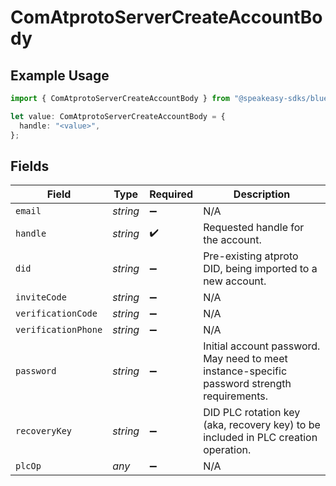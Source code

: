 # ComAtprotoServerCreateAccountBody

## Example Usage

```typescript
import { ComAtprotoServerCreateAccountBody } from "@speakeasy-sdks/bluesky/models/operations";

let value: ComAtprotoServerCreateAccountBody = {
  handle: "<value>",
};
```

## Fields

| Field                                                                                        | Type                                                                                         | Required                                                                                     | Description                                                                                  |
| -------------------------------------------------------------------------------------------- | -------------------------------------------------------------------------------------------- | -------------------------------------------------------------------------------------------- | -------------------------------------------------------------------------------------------- |
| `email`                                                                                      | *string*                                                                                     | :heavy_minus_sign:                                                                           | N/A                                                                                          |
| `handle`                                                                                     | *string*                                                                                     | :heavy_check_mark:                                                                           | Requested handle for the account.                                                            |
| `did`                                                                                        | *string*                                                                                     | :heavy_minus_sign:                                                                           | Pre-existing atproto DID, being imported to a new account.                                   |
| `inviteCode`                                                                                 | *string*                                                                                     | :heavy_minus_sign:                                                                           | N/A                                                                                          |
| `verificationCode`                                                                           | *string*                                                                                     | :heavy_minus_sign:                                                                           | N/A                                                                                          |
| `verificationPhone`                                                                          | *string*                                                                                     | :heavy_minus_sign:                                                                           | N/A                                                                                          |
| `password`                                                                                   | *string*                                                                                     | :heavy_minus_sign:                                                                           | Initial account password. May need to meet instance-specific password strength requirements. |
| `recoveryKey`                                                                                | *string*                                                                                     | :heavy_minus_sign:                                                                           | DID PLC rotation key (aka, recovery key) to be included in PLC creation operation.           |
| `plcOp`                                                                                      | *any*                                                                                        | :heavy_minus_sign:                                                                           | N/A                                                                                          |